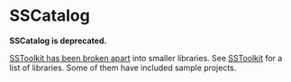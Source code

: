 # SSCatalog

**SSCatalog is deprecated.**

[SSToolkit has been broken apart](http://sam.roon.io/sstoolkit-2-0) into smaller libraries. See [SSToolkit](https://github.com/soffes/sstoolkit) for a list of libraries. Some of them have included sample projects.
